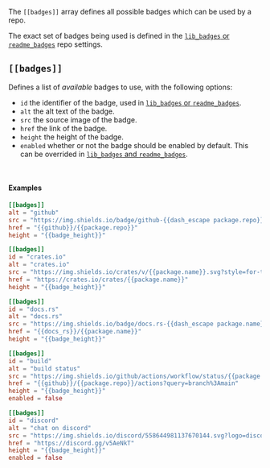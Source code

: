 The `[[badges]]` array defines all possible badges which can be used by a repo.

The exact set of badges being used is defined in the [`lib_badges` or
  `readme_badges`][lib-readme-badges] repo settings.

[lib-readme-badges]: ./toplevel.md#lib_badges-and-readme_badges

## `[[badges]]`

Defines a list of *available* badges to use, with the following options:

* `id` the identifier of the badge, used in [`lib_badges` or
  `readme_badges`][lib-readme-badges].
* `alt` the alt text of the badge.
* `src` the source image of the badge.
* `href` the link of the badge.
* `height` the height of the badge.
* `enabled` whether or not the badge should be enabled by default. This can be
  overrided in [`lib_badges` and `readme_badges`][lib-readme-badges].

[lib-readme-badges]: ./toplevel.md#lib_badges-and-readme_badges

<br>

#### Examples

```toml
[[badges]]
alt = "github"
src = "https://img.shields.io/badge/github-{{dash_escape package.repo}}-{{colors.github}}?style=for-the-badge&logo=github"
href = "{{github}}/{{package.repo}}"
height = "{{badge_height}}"

[[badges]]
id = "crates.io"
alt = "crates.io"
src = "https://img.shields.io/crates/v/{{package.name}}.svg?style=for-the-badge&color={{colors.crates_io}}&logo=rust"
href = "https://crates.io/crates/{{package.name}}"
height = "{{badge_height}}"

[[badges]]
id = "docs.rs"
alt = "docs.rs"
src = "https://img.shields.io/badge/docs.rs-{{dash_escape package.name}}-{{colors.docs_rs}}?style=for-the-badge&logoColor=white&logo={{docs_rs_image}}"
href = "{{docs_rs}}/{{package.name}}"
height = "{{badge_height}}"

[[badges]]
id = "build"
alt = "build status"
src = "https://img.shields.io/github/actions/workflow/status/{{package.repo}}/ci.yml?branch=main&style=for-the-badge"
href = "{{github}}/{{package.repo}}/actions?query=branch%3Amain"
height = "{{badge_height}}"
enabled = false

[[badges]]
id = "discord"
alt = "chat on discord"
src = "https://img.shields.io/discord/558644981137670144.svg?logo=discord&style=flat-square"
href = "https://discord.gg/v5AeNkT"
height = "{{badge_height}}"
enabled = false
```

<br>
